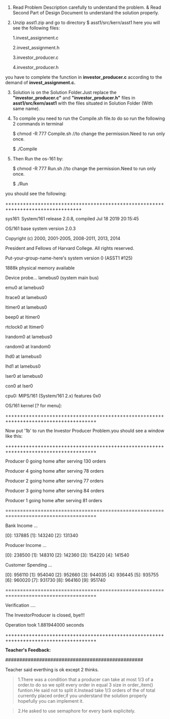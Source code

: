 1. Read Problem Description carefully to understand the problem.
   & Read Second Part of Design Document to understand the solution properly.

2. Unzip asst1.zip and go to directory $ asst1/src/kern/asst1 here you will see the following files: 

    1.invest_assignment.c  

    2.invest_assignment.h

    3.investor_producer.c

    4.investor_producer.h

you have to complete the function in **investor_producer.c** according to the demand of **invest_assignment.c.**


3. Solution is on the Solution Folder.Just replace the **"investor_producer.c"** and **"investor_producer.h"** files in **asst1/src/kern/asst1** with the files situated in Solution Folder (With same name). 

4. To compile you need to run the Compile.sh file.to do so run the following 2 commands in terminal

    $ chmod -R 777 Compile.sh  //to change the permission.Need to run only once. 

    $ ./Compile

5. Then Run the os-161 by: 

    $ chmod -R 777 Run.sh   //to change the permission.Need to run only once.

    $ ./Run 

you should see the following:

++++++++++++++++++++++++++++++++++++++++++++++++++++++++++++++++++++++++++++++++

sys161: System/161 release 2.0.8, compiled Jul 18 2019 20:15:45


OS/161 base system version 2.0.3

Copyright (c) 2000, 2001-2005, 2008-2011, 2013, 2014

   President and Fellows of Harvard College.  All rights reserved.


Put-your-group-name-here's system version 0 (ASST1 #125)


1888k physical memory available

Device probe...
lamebus0 (system main bus)

emu0 at lamebus0

ltrace0 at lamebus0

ltimer0 at lamebus0

beep0 at ltimer0

rtclock0 at ltimer0

lrandom0 at lamebus0

random0 at lrandom0

lhd0 at lamebus0

lhd1 at lamebus0

lser0 at lamebus0

con0 at lser0



cpu0: MIPS/161 (System/161 2.x) features 0x0

OS/161 kernel [? for menu]:

+++++++++++++++++++++++++++++++++++++++++++++++++++++++++++++++++++++++++++++++++++++


Now put '1b' to run the Investor Producer Problem.you should see a window like this:

+++++++++++++++++++++++++++++++++++++++++++++++++++++++++++++++++++++++++++++++++++++

Producer 0 going home after serving 130 orders

Producer 4 going home after serving 78 orders

Producer 2 going home after serving 77 orders

Producer 3 going home after serving 84 orders

Producer 1 going home after serving 81 orders

=====================================================================================

Bank Income ... 

[0]: 137885 [1]: 143240 [2]: 131340 

Producer Income ... 

[0]: 238500 [1]: 148310 [2]: 142360 [3]: 154220 [4]: 141540 

Customer Spending ... 

[0]: 956110 [1]: 954040 [2]: 952660 [3]: 944035 [4]: 936445 [5]: 935755 [6]: 960020 [7]: 931730 [8]: 964160 [9]: 951740 

=====================================================================================

Verification ....

The InvestorProducer is closed, bye!!!

Operation took 1.881944000 seconds

+++++++++++++++++++++++++++++++++++++++++++++++++++++++++++++++++++++++++++++++++++++

**Teacher's Feedback:** 

#################################################

Teacher said everthing is ok except 2 thinks. 

>1.There was a condition that a producer can take at most 1/3 of a order.to do so
we split every order in equal 3 size in order_item() funtion.He said not to split it.Instead
take 1/3 orders of the of total currently placed order,if you understand the solution properly 
hopefully you can implement it. 

>2.He asked to use semaphore for every bank explicitely.
